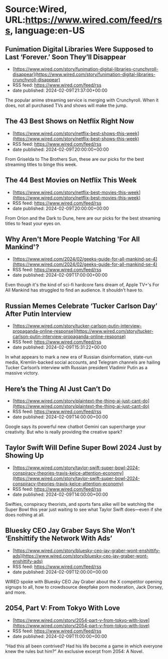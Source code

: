 # Source:Wired, URL:https://www.wired.com/feed/rss, language:en-US

## Funimation Digital Libraries Were Supposed to Last ‘Forever.’ Soon They’ll Disappear
 - [https://www.wired.com/story/funimation-digital-libraries-crunchyroll-disappear](https://www.wired.com/story/funimation-digital-libraries-crunchyroll-disappear)
 - RSS feed: https://www.wired.com/feed/rss
 - date published: 2024-02-09T21:37:00+00:00

The popular anime streaming service is merging with Crunchyroll. When it does, not all purchased TVs and shows will make the jump.

## The 43 Best Shows on Netflix Right Now
 - [https://www.wired.com/story/netflix-best-shows-this-week](https://www.wired.com/story/netflix-best-shows-this-week)
 - RSS feed: https://www.wired.com/feed/rss
 - date published: 2024-02-09T20:00:00+00:00

From Griselda to The Brothers Sun, these are our picks for the best streaming titles to binge this week.

## The 44 Best Movies on Netflix This Week
 - [https://www.wired.com/story/netflix-best-movies-this-week](https://www.wired.com/story/netflix-best-movies-this-week)
 - RSS feed: https://www.wired.com/feed/rss
 - date published: 2024-02-09T20:00:00+00:00

From Orion and the Dark to Dune, here are our picks for the best streaming titles to feast your eyes on.

## Why Aren't More People Watching 'For All Mankind'?
 - [https://www.wired.com/2024/02/geeks-guide-for-all-mankind-se-4](https://www.wired.com/2024/02/geeks-guide-for-all-mankind-se-4)
 - RSS feed: https://www.wired.com/feed/rss
 - date published: 2024-02-09T17:00:00+00:00

Even though it's the kind of sci-fi hardcore fans dream of, Apple TV+'s For All Mankind has struggled to find an audience. It shouldn't have to.

## Russian Memes Celebrate ‘Tucker Carlson Day’ After Putin Interview
 - [https://www.wired.com/story/tucker-carlson-putin-interview-propaganda-online-response](https://www.wired.com/story/tucker-carlson-putin-interview-propaganda-online-response)
 - RSS feed: https://www.wired.com/feed/rss
 - date published: 2024-02-09T15:31:22+00:00

In what appears to mark a new era of Russian disinformation, state-run media, Kremlin-backed social accounts, and Telegram channels are hailing Tucker Carlson’s interview with Russian president Vladimir Putin as a massive victory.

## Here’s the Thing AI Just Can’t Do
 - [https://www.wired.com/story/plaintext-the-thing-ai-just-cant-do](https://www.wired.com/story/plaintext-the-thing-ai-just-cant-do)
 - RSS feed: https://www.wired.com/feed/rss
 - date published: 2024-02-09T14:00:00+00:00

Google says its powerful new chatbot Gemini can supercharge your creativity. But who is really providing the creative spark?

## Taylor Swift Will Define Super Bowl 2024 Just by Showing Up
 - [https://www.wired.com/story/taylor-swift-super-bowl-2024-conspiracy-theories-travis-kelce-attention-economy](https://www.wired.com/story/taylor-swift-super-bowl-2024-conspiracy-theories-travis-kelce-attention-economy)
 - RSS feed: https://www.wired.com/feed/rss
 - date published: 2024-02-09T14:00:00+00:00

Swifties, conspiracy theorists, and sports fans alike will be watching the Super Bowl this year just waiting to see what Taylor Swift does—even if she does nothing at all.

## Bluesky CEO Jay Graber Says She Won’t ‘Enshittify the Network With Ads’
 - [https://www.wired.com/story/bluesky-ceo-jay-graber-wont-enshittify-ads](https://www.wired.com/story/bluesky-ceo-jay-graber-wont-enshittify-ads)
 - RSS feed: https://www.wired.com/feed/rss
 - date published: 2024-02-09T12:00:00+00:00

WIRED spoke with Bluesky CEO Jay Graber about the X competitor opening signups to all, how to crowdsource deepfake porn moderation, Jack Dorsey, and more.

## 2054, Part V: From Tokyo With Love
 - [https://www.wired.com/story/2054-part-v-from-tokyo-with-love](https://www.wired.com/story/2054-part-v-from-tokyo-with-love)
 - RSS feed: https://www.wired.com/feed/rss
 - date published: 2024-02-09T11:00:00+00:00

“Had this all been contrived? Had his life become a game in which everyone knew the rules but him?” An exclusive excerpt from 2054: A Novel.

